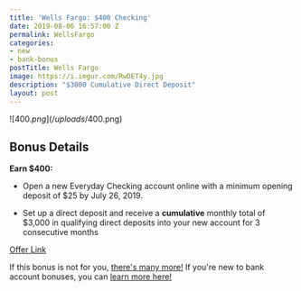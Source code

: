 ```yaml
---
title: 'Wells Fargo: $400 Checking'
date: 2019-08-06 16:57:00 Z
permalink: WellsFargo
categories:
- new
- bank-bonus
postTitle: Wells Fargo
image: https://i.imgur.com/RwDET4y.jpg
description: "$3000 Cumulative Direct Deposit"
layout: post
---
```


![$400.png](/uploads/$400.png)

## **Bonus Details**

**Earn $400:**

* Open a new Everyday Checking account online with a minimum opening deposit of $25 by July 26, 2019.

* Set up a direct deposit and receive a **cumulative** monthly total of $3,000 in qualifying direct deposits into your new account for 3 consecutive months

[Offer Link](https://bonusoffer.wf.com/promo400)

If this bonus is not for you, [there's many more!](https://atl.deals/bank-bonus) If you're new to bank account bonuses, you can [learn more here!](https://atl.deals/bankbonuses)